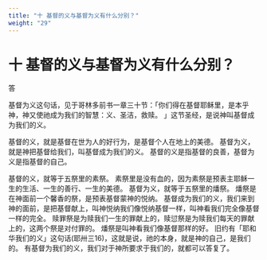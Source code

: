 ```yaml
---
title: "十 基督的义与基督为义有什么分别？"
weight: "29"
---
```


# 十 基督的义与基督为义有什么分别？


答

基督为义这句话，见于哥林多前书一章三十节：「你们得在基督耶稣里，是本乎神，神又使祂成为我们的智慧：义、圣洁，救赎。
」这节圣经，是说神叫基督成为我们的义。

基督的义，就是基督在世为人的好行为，是基督个人在地上的美德。
基督为义，就是神把基督给我们，叫基督成为我们的义。
基督的义是指基督的良善，基督为义是指基督的自己。

基督的义，就等于五祭里的素祭。
素祭里是没有血的，因为素祭是预表主耶稣一生的生活、一生的善行、一生的美德。
基督为义，就等于五祭里的燔祭。
燔祭是在神面前一个馨香的祭，是预表基督蒙神的悦纳。
基督成为我们的义，我们来到神的面前，是把基督献上，叫神悦纳我们像悦纳基督一样，叫神看我们完全像基督一样的完全。
赎罪祭是为赎我们一生的罪献上的，赎愆祭是为赎我们每天的罪献上的，这两个祭是对付罪的。
燔祭是叫神看我们像基督那样的好。
旧约有「耶和华我们的义」这句话(耶卅三16)，这就是说，祂的本身，就是神的自己，是我们的。
有基督为我们的义，我们对于神所要求于我们的，就都可以答复了。
